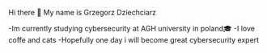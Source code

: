 Hi there 👋
My name is Grzegorz Dziechciarz

-Im currently studying cybersecurity at AGH university in poland🎓
-I love coffe and cats
-Hopefully one day i will become great cybersecurity expert
